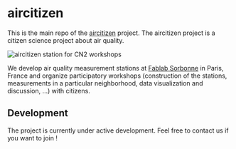# aircitizen
This is the main repo of the [aircitizen](http://www.aircitizen.org) project. The aircitizen project is a citizen science project about air quality.

![aircitizen station for CN2 workshops](./photos/aircitizen-station-CN2.JPG "aircitizen station for CN2 workshops")

We develop air quality measurement stations at [Fablab Sorbonne](http://www.fablabsu.fr) in Paris, France and organize participatory workshops (construction of the stations, measurements in a particular neighborhood, data visualization and discussion, ...) with citizens.

## Development

The project is currently under active development. Feel free to contact us if you want to join !